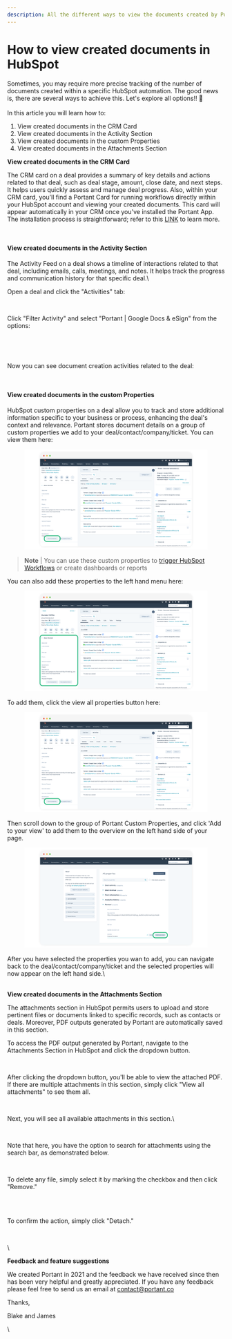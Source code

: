 ```yaml
---
description: All the different ways to view the documents created by Portant in HubSpot
---
```


# How to view created documents in HubSpot

Sometimes, you may require more precise tracking of the number of documents created within a specific HubSpot automation. The good news is, there are several ways to achieve this. Let's explore all options!! 🙌\
\
In this article you will learn how to:

1. View created documents in the CRM Card
2. View created documents in the Activity Section
3. View created documents in the custom Properties
4. View created documents in the Attachments Section



**View created documents in the CRM Card**

The CRM card on a deal provides a summary of key details and actions related to that deal, such as deal stage, amount, close date, and next steps. It helps users quickly assess and manage deal progress. Also, within your CRM card, you'll find a Portant Card for running workflows directly within your HubSpot account and viewing your created documents. This card will appear automatically in your CRM once you've installed the Portant App. The installation process is straightforward; refer to this [LINK](https://docs.portant.co/portant-docs/sources/hubspot) to learn more.

<figure><img src="https://lh7-us.googleusercontent.com/sKOtTuHJFZTur7XFCZaXOspKLltslmoOEgsB4bWfsyqLgutDwl1rLeoIloIrLAKpkcQbi6Y82vngLRslPdkbe__phx_1Nu8MTQUoY4wZJppZ5l6bEhiIzaSQRb3ilW3-WaE3iHLUUUTBg66Q5N4wiQ8" alt=""><figcaption></figcaption></figure>

#### View created documents in the Activity Section

&#x20;

The Activity Feed on a deal shows a timeline of interactions related to that deal, including emails, calls, meetings, and notes. It helps track the progress and communication history for that specific deal.\


Open a deal and click the "Activities" tab:

<figure><img src="https://lh7-us.googleusercontent.com/BGJBvG8nwpfSBKAtOE_RCuxkNd7htISKeUkHb97B5wjOLWMJyYW_MIwGWQWDIEaAb3wzqPqoyqXBAO38-SVTmIOsSsyrVp50-6r5X8hZejkzd_XemrentX4VRHVCvtOOKf--XQ8jSXDq7hPjKH43lzI" alt=""><figcaption></figcaption></figure>

Click "Filter Activity" and select "Portant | Google Docs & eSign" from the options:

<figure><img src="https://lh7-us.googleusercontent.com/lipe3ueIcTuD_TXt0Qe1Q6xpLpGWjEadyOVk7B5FuQ7KdvImmQ2VxKgg8YIR2c8CmOSPccDQdoT9n--0cugyLuEPX9XRhm9AH6zpmhlNfWHPu9Ek6XyCBwPO7aOB2waygaf7DvD5UqKQUbq1zptnzuk" alt=""><figcaption></figcaption></figure>

<figure><img src="https://lh7-us.googleusercontent.com/2UV1eH_92uQsY0bxBP3_cFYMOdN5C3dDk3Un9mgV7RLxtywcp-EKCUhxPsG6BzCcTtGXIpJFw0c_-jJdeSFHCPi4pCxpZmd1FjF9MOxHDYVs3yb-sWgPV7URMU0nXe7WmvXK4y7AUqY0iAnATKG2nzw" alt=""><figcaption></figcaption></figure>

Now you can see document creation activities related to the deal:

<figure><img src="https://lh7-us.googleusercontent.com/hX3bvZTPPSEFaTvTPVhtYrwqq-j7SnoVygMARqXrp4SnaUb5ybDC1bmHv5XQLTrXapNK08Xxby9FM7Ntd6BJibod1mItOnZbmYdq299LfTnYOv0Gccr5f3QZOEIVF83zHVVvVZjgV7_QVecjw6Vvp7I" alt=""><figcaption></figcaption></figure>

#### View created documents in the custom Properties

HubSpot custom properties on a deal allow you to track and store additional information specific to your business or process, enhancing the deal's context and relevance. Portant stores document details on a group of custom properties we add to your deal/contact/company/ticket. You can view them here:

<figure><img src="../../.gitbook/assets/pika-1710864526941-1x.png" alt=""><figcaption></figcaption></figure>

> **Note** | You can use these custom properties to [trigger HubSpot Workflows](trigger-hubspot-workflows-from-portant.md) or create dashboards or reports

You can also add these properties to the left hand menu here:

<figure><img src="../../.gitbook/assets/pika-1710865550536-1x.png" alt=""><figcaption></figcaption></figure>

To add them, click the view all properties button here:

<figure><img src="../../.gitbook/assets/pika-1710864526941-1x.png" alt=""><figcaption></figcaption></figure>

Then scroll down to the group of Portant Custom Properties, and click 'Add to your view' to add them to the overview on the left hand side of your page.

<figure><img src="../../.gitbook/assets/pika-1710864659957-1x.png" alt=""><figcaption></figcaption></figure>

After you have selected the properties you wan to add, you can navigate back to the deal/contact/company/ticket and the selected properties will now appear on the left hand side.\


\
**View created documents in the Attachments Section**



The attachments section in HubSpot permits users to upload and store pertinent files or documents linked to specific records, such as contacts or deals. Moreover, PDF outputs generated by Portant are automatically saved in this section.



To access the PDF output generated by Portant, navigate to the Attachments Section in HubSpot and click the dropdown button.

<figure><img src="https://lh7-us.googleusercontent.com/WNYvwyVEhttB1MxXdDj3qOh4UP3XSMrzdFqUoDvO8UYxnCO5luWR2UHiS7brdRd474QVuebT0ZNWCI9pJ3-uiR9wwqBlC3-ARvqwXMMpoF3aeRJsnw-LtYCxApuWfzspAeR0qq9Ulf3uSw0EXORLCU8" alt=""><figcaption></figcaption></figure>

After clicking the dropdown button, you'll be able to view the attached PDF. If there are multiple attachments in this section, simply click "View all attachments" to see them all.

<figure><img src="https://lh7-us.googleusercontent.com/vVzdk19KWuWzr_wIP9FgJmCvEkz5fPktbPfR2GqHz1_rH5zbzRI135pAUisKpr_iANQ-dRX-EvElWPlm96sgK5ssVjV9LwCqOcbp8Llxsg7WdOzJf27tNhRyWoC92AEuAOFLoh1aIFvDjK6Hr8azRhw" alt=""><figcaption></figcaption></figure>

Next, you will see all available attachments in this section.\


<figure><img src="https://lh7-us.googleusercontent.com/jhah1h_o2DWVKClQHN2_Z7Xicb8YYw7udrrwFKfBcSLqzreg62vm2_itLGhbV2iwKxj1MJHu5Duqjbup6OUBm-sh7BJZviPpXzMg4Ck_98vKKXlEgRqM27mmrpA8trlvi9DfDUy__BHN5Muer9Tj4Pg" alt=""><figcaption></figcaption></figure>

Note that here, you have the option to search for attachments using the search bar, as demonstrated below.

<figure><img src="https://lh7-us.googleusercontent.com/ehi_DBV3KBchFk9i-54POWi8B7wzYc9jgVlbHxyCnXGcnbDiCQX6R6GBaP4-RlzyKk3pHfYjzrT3YuI6EYOKs1mD4nI01MNgv8tCuL7rNS5JF-2_m_DlHRVyZkrD0bM3NYOADpiRIRb4egPBSsWKgF0" alt=""><figcaption></figcaption></figure>

To delete any file, simply select it by marking the checkbox and then click "Remove."

<figure><img src="https://lh7-us.googleusercontent.com/LsGOk3YJeWBcWhyu_O3hOoxTg5jr_kDet3O6DixsSSRimXetfTXOTUAXvY0s9zujwXvaIy4zt1Md4IUCjoQtqrCzCFxQYUBf9Skp-aNvDhayt6FHoBneZGTfxD7mm6jvvqCpD0UymMCTPLJe14zlJ6M" alt=""><figcaption></figcaption></figure>

\
To confirm the action, simply click "Detach."

<figure><img src="https://lh7-us.googleusercontent.com/qlzUdwDW8i7S36uxQuv4hIrrIT_VDHxQTXxNtM594vPyIoLfIUCpD_IbCkB_RcWta5kmsFkXW94592qX8ICbU1Rjhcj13dAyG4vXRGtsy7os997q7Zpudd0v5RkjFDyC_0YZ9Uu8WYMky-pW4jXvn7U" alt=""><figcaption></figcaption></figure>

\


**Feedback and feature suggestions**

We created Portant in 2021 and the feedback we have received since then has been very helpful and greatly appreciated. If you have any feedback please feel free to send us an email at contact@portant.co

Thanks,

Blake and James

\
